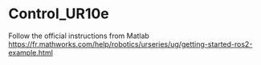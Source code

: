 # Control_UR10e 
Follow the official instructions from Matlab
https://fr.mathworks.com/help/robotics/urseries/ug/getting-started-ros2-example.html
